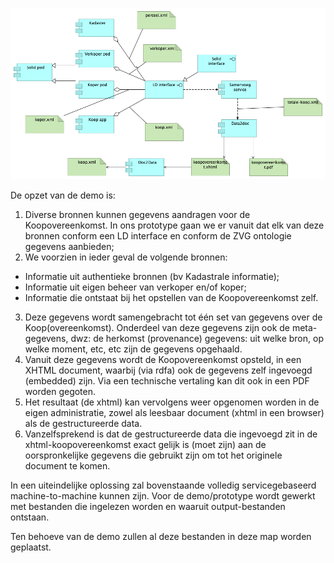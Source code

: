 ![](schets.png)

De opzet van de demo is:

1. Diverse bronnen kunnen gegevens aandragen voor de Koopovereenkomst. In ons prototype gaan we er vanuit dat elk van deze bronnen conform een LD interface en conform de ZVG ontologie gegevens aanbieden;
2. We voorzien in ieder geval de volgende bronnen:
  - Informatie uit authentieke bronnen (bv Kadastrale informatie);
  - Informatie uit eigen beheer van verkoper en/of koper;
  - Informatie die ontstaat bij het opstellen van de Koopovereenkomst zelf.
3. Deze gegevens wordt samengebracht tot één set van gegevens over de Koop(overeenkomst). Onderdeel van deze gegevens zijn ook de meta-gegevens, dwz: de herkomst (provenance) gegevens: uit welke bron, op welke moment, etc, etc zijn de gegevens opgehaald.
4. Vanuit deze gegevens wordt de Koopovereenkomst opsteld, in een XHTML document, waarbij (via rdfa) ook de gegevens zelf ingevoegd (embedded) zijn. Via een technische vertaling kan dit ook in een PDF worden gegoten.
5. Het resultaat (de xhtml) kan vervolgens weer opgenomen worden in de eigen administratie, zowel als leesbaar document (xhtml in een browser) als de gestructureerde data.
6. Vanzelfsprekend is dat de gestructureerde data die ingevoegd zit in de xhtml-koopovereenkomst exact gelijk is (moet zijn) aan de oorspronkelijke gegevens die gebruikt zijn om tot het originele document te komen.

In een uiteindelijke oplossing zal bovenstaande volledig servicegebaseerd machine-to-machine kunnen zijn. Voor de demo/prototype wordt gewerkt met bestanden die ingelezen worden en waaruit output-bestanden ontstaan.

Ten behoeve van de demo zullen al deze bestanden in deze map worden geplaatst.
